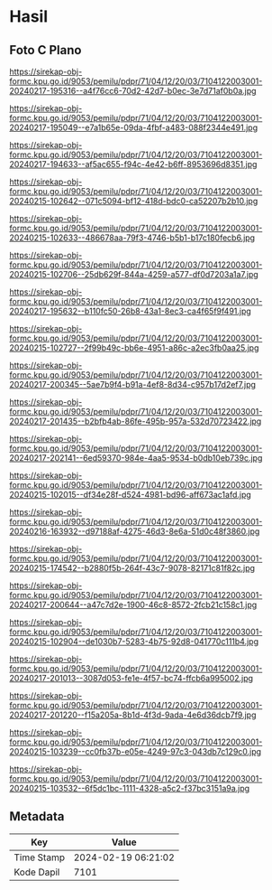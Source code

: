 # Hasil

## Foto C Plano

https://sirekap-obj-formc.kpu.go.id/9053/pemilu/pdpr/71/04/12/20/03/7104122003001-20240217-195316--a4f76cc6-70d2-42d7-b0ec-3e7d71af0b0a.jpg

https://sirekap-obj-formc.kpu.go.id/9053/pemilu/pdpr/71/04/12/20/03/7104122003001-20240217-195049--e7a1b65e-09da-4fbf-a483-088f2344e491.jpg

https://sirekap-obj-formc.kpu.go.id/9053/pemilu/pdpr/71/04/12/20/03/7104122003001-20240217-194633--af5ac655-f94c-4e42-b6ff-8953696d8351.jpg

https://sirekap-obj-formc.kpu.go.id/9053/pemilu/pdpr/71/04/12/20/03/7104122003001-20240215-102642--071c5094-bf12-418d-bdc0-ca52207b2b10.jpg

https://sirekap-obj-formc.kpu.go.id/9053/pemilu/pdpr/71/04/12/20/03/7104122003001-20240215-102633--486678aa-79f3-4746-b5b1-b17c180fecb6.jpg

https://sirekap-obj-formc.kpu.go.id/9053/pemilu/pdpr/71/04/12/20/03/7104122003001-20240215-102706--25db629f-844a-4259-a577-df0d7203a1a7.jpg

https://sirekap-obj-formc.kpu.go.id/9053/pemilu/pdpr/71/04/12/20/03/7104122003001-20240217-195632--b110fc50-26b8-43a1-8ec3-ca4f65f9f491.jpg

https://sirekap-obj-formc.kpu.go.id/9053/pemilu/pdpr/71/04/12/20/03/7104122003001-20240215-102727--2f99b49c-bb6e-4951-a86c-a2ec3fb0aa25.jpg

https://sirekap-obj-formc.kpu.go.id/9053/pemilu/pdpr/71/04/12/20/03/7104122003001-20240217-200345--5ae7b9f4-b91a-4ef8-8d34-c957b17d2ef7.jpg

https://sirekap-obj-formc.kpu.go.id/9053/pemilu/pdpr/71/04/12/20/03/7104122003001-20240217-201435--b2bfb4ab-86fe-495b-957a-532d70723422.jpg

https://sirekap-obj-formc.kpu.go.id/9053/pemilu/pdpr/71/04/12/20/03/7104122003001-20240217-202141--6ed59370-984e-4aa5-9534-b0db10eb739c.jpg

https://sirekap-obj-formc.kpu.go.id/9053/pemilu/pdpr/71/04/12/20/03/7104122003001-20240215-102015--df34e28f-d524-4981-bd96-aff673ac1afd.jpg

https://sirekap-obj-formc.kpu.go.id/9053/pemilu/pdpr/71/04/12/20/03/7104122003001-20240216-163932--d97188af-4275-46d3-8e6a-51d0c48f3860.jpg

https://sirekap-obj-formc.kpu.go.id/9053/pemilu/pdpr/71/04/12/20/03/7104122003001-20240215-174542--b2880f5b-264f-43c7-9078-82171c81f82c.jpg

https://sirekap-obj-formc.kpu.go.id/9053/pemilu/pdpr/71/04/12/20/03/7104122003001-20240217-200644--a47c7d2e-1900-46c8-8572-2fcb21c158c1.jpg

https://sirekap-obj-formc.kpu.go.id/9053/pemilu/pdpr/71/04/12/20/03/7104122003001-20240215-102904--de1030b7-5283-4b75-92d8-041770c111b4.jpg

https://sirekap-obj-formc.kpu.go.id/9053/pemilu/pdpr/71/04/12/20/03/7104122003001-20240217-201013--3087d053-fe1e-4f57-bc74-ffcb6a995002.jpg

https://sirekap-obj-formc.kpu.go.id/9053/pemilu/pdpr/71/04/12/20/03/7104122003001-20240217-201220--f15a205a-8b1d-4f3d-9ada-4e6d36dcb7f9.jpg

https://sirekap-obj-formc.kpu.go.id/9053/pemilu/pdpr/71/04/12/20/03/7104122003001-20240215-103239--cc0fb37b-e05e-4249-97c3-043db7c129c0.jpg

https://sirekap-obj-formc.kpu.go.id/9053/pemilu/pdpr/71/04/12/20/03/7104122003001-20240215-103532--6f5dc1bc-1111-4328-a5c2-f37bc3151a9a.jpg


## Metadata

| Key        | Value               |
| ---------- | ------------------- |
| Time Stamp | 2024-02-19 06:21:02 |
| Kode Dapil | 7101                |



